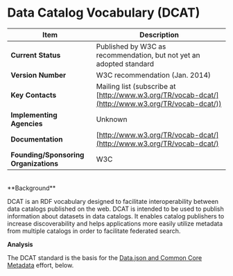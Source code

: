 # Data Catalog Vocabulary (DCAT)

| Item | Description |
| --- | --- |
| **Current Status** | Published by W3C as recommendation, but not yet an adopted standard |
| **Version Number** | W3C recommendation (Jan. 2014) |
| **Key Contacts** | Mailing list (subscribe at [http://www.w3.org/TR/vocab-dcat/](http://www.w3.org/TR/vocab-dcat/)) |
| **Implementing Agencies** | Unknown |
| **Documentation** | [http://www.w3.org/TR/vocab-dcat/](http://www.w3.org/TR/vocab-dcat/) |
| **Founding/Sponsoring Organizations** | W3C |
<br>
**Background**

DCAT is an RDF vocabulary designed to facilitate interoperability between data catalogs published on the web. DCAT is intended to be used to publish information about datasets in data catalogs. It enables catalog publishers to increase discoverability and helps applications more easily utilize metadata from multiple catalogs in order to facilitate federated search.

**Analysis**

The DCAT standard is the basis for the [Data.json and Common Core Metadata](../../../standards/general_standards/data_catalogs/datajson_common_core_metadata.md) effort, below.

